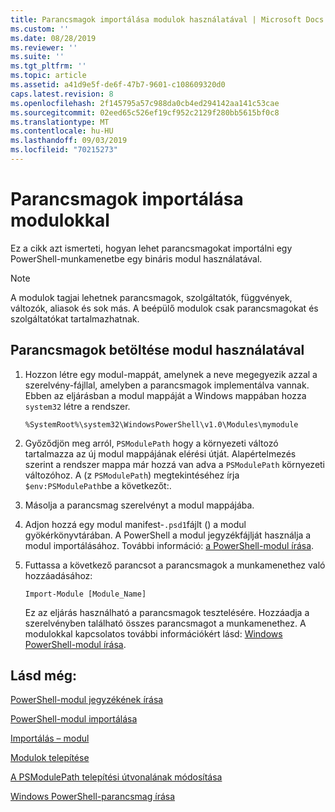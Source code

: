 ```yaml
---
title: Parancsmagok importálása modulok használatával | Microsoft Docs
ms.custom: ''
ms.date: 08/28/2019
ms.reviewer: ''
ms.suite: ''
ms.tgt_pltfrm: ''
ms.topic: article
ms.assetid: a41d9e5f-de6f-47b7-9601-c108609320d0
caps.latest.revision: 8
ms.openlocfilehash: 2f145795a57c988da0cb4ed294142aa141c53cae
ms.sourcegitcommit: 02eed65c526ef19cf952c2129f280bb5615bf0c8
ms.translationtype: MT
ms.contentlocale: hu-HU
ms.lasthandoff: 09/03/2019
ms.locfileid: "70215273"
---
```

# <a name="how-to-import-cmdlets-using-modules"></a>Parancsmagok importálása modulokkal

Ez a cikk azt ismerteti, hogyan lehet parancsmagokat importálni egy PowerShell-munkamenetbe egy bináris modul használatával.

> [!NOTE]
> A modulok tagjai lehetnek parancsmagok, szolgáltatók, függvények, változók, aliasok és sok más. A beépülő modulok csak parancsmagokat és szolgáltatókat tartalmazhatnak.

## <a name="how-to-load-cmdlets-using-a-module"></a>Parancsmagok betöltése modul használatával

1. Hozzon létre egy modul-mappát, amelynek a neve megegyezik azzal a szerelvény-fájllal, amelyben a parancsmagok implementálva vannak. Ebben az eljárásban a modul mappáját a Windows mappában hozza `system32` létre a rendszer.

   `%SystemRoot%\system32\WindowsPowerShell\v1.0\Modules\mymodule`

1. Győződjön meg arról, `PSModulePath` hogy a környezeti változó tartalmazza az új modul mappájának elérési útját. Alapértelmezés szerint a rendszer mappa már hozzá van adva a `PSModulePath` környezeti változóhoz. A (z `PSModulePath`) megtekintéséhez írja `$env:PSModulePath`be a következőt:.

1. Másolja a parancsmag szerelvényt a modul mappájába.

1. Adjon hozzá egy modul manifest-`.psd1`fájlt () a modul gyökérkönyvtárában. A PowerShell a modul jegyzékfájlját használja a modul importálásához. További információ: [a PowerShell-modul írása](../module/how-to-write-a-powershell-module-manifest.md).

1. Futtassa a következő parancsot a parancsmagok a munkamenethez való hozzáadásához:

   `Import-Module [Module_Name]`

   Ez az eljárás használható a parancsmagok tesztelésére. Hozzáadja a szerelvényben található összes parancsmagot a munkamenethez. A modulokkal kapcsolatos további információkért lásd: [Windows PowerShell-modul írása](../module/writing-a-windows-powershell-module.md).

## <a name="see-also"></a>Lásd még:

[PowerShell-modul jegyzékének írása](../module/how-to-write-a-powershell-module-manifest.md)

[PowerShell-modul importálása](../module/importing-a-powershell-module.md)

[Importálás – modul](/powershell/module/Microsoft.PowerShell.Core/Import-Module)

[Modulok telepítése](../module/installing-a-powershell-module.md)

[A PSModulePath telepítési útvonalának módosítása](../module/modifying-the-psmodulepath-installation-path.md)

[Windows PowerShell-parancsmag írása](./writing-a-windows-powershell-cmdlet.md)
